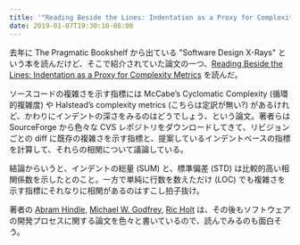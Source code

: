 ```yaml
---
title: '"Reading Beside the Lines: Indentation as a Proxy for Complexity Metrics" を読んだ'
date: 2019-01-07T19:30:10-08:00
---
```

去年に The Pragmatic Bookshelf から出ている "Software Design X-Rays" という本を読んだけど、そこで紹介されていた論文の一つ、[Reading Beside the Lines: Indentation as a Proxy for Complexity Metrics][Abram_et_al_2008] を読んだ。

ソースコードの複雑さを示す指標には McCabe’s Cyclomatic Complexity (循環的複雑度) や Halstead’s complexity metrics (こちらは定訳が無い?) があるけれど、かわりにインデントの深さをみるのはどうでしょう、という論文。著者らは SourceForge から色々な CVS レポジトリをダウンロードしてきて、リビジョンごとの diff に既存の複雑さを示す指標と、提案しているインデントベースの指標を計算して、それらの相関について議論している。

結論からいうと、インデントの総量 (SUM) と、標準偏差 (STD) は比較的高い相関係数を示したとのこと。一方で単純に行数を数えただけ (LOC) でも複雑さを示す指標にそれなりに相関があるのはすこし拍子抜け。

著者の [Abram Hindle][Abram], [Michael W. Godfrey][Michael], [Ric Holt][Ric] は、その後もソフトウェアの開発プロセスに関する論文を色々と書いているので、読んでみるのも面白そう。

[Abram_et_al_2008]: https://plg.uwaterloo.ca/~migod/papers/2008/icpc08-abram.pdf
[Abram]: https://softwareprocess.es/static/SoftwareProcess.es.html
[Michael]: https://plg.uwaterloo.ca/~migod/
[Ric]: https://plg.uwaterloo.ca/~holt/